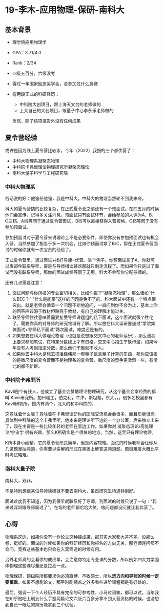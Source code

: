# 19-李木-应用物理-保研-南科大

## 基本背景

* 理学院应用物理学

* GPA：3.71/4.0

* Rank：2/34

* 四级五百分，六级没考

* 得过一年国家励志奖学金，没参加过什么竞赛

* 有两段正式的科研经历：

  * 中科院大创项目，跟上海天文台的老师做的
  * 上大自己的大创项目，跟量子中心李永乐老师做的

  当然，除了结项报告外没有任何成果

## 夏令营经验

或许是因为线上夏令营比较水，今年（2022）我报的三个都优营了：

* 中科大物理系凝聚态物理
* 中科院卡弗里理论物理研究所凝聚态理论
* 南科大量子科学与工程研究院

### 中科大物理系

俗话说的好：他强任他强，我是中科大。中科大的物理当然轮不到我来夸。

科大的夏令营搞的比较复杂，在正式夏令营之前还有一个预面试，在四五月的时候他们会宣传，记得多关注消息。预面试只有面试环节，会给参加的人评为A、B、C三档，A档等同于通过夏令营面试，B档可以直接获得入营资格，C档等同于没有参加预面试。

参加预面试对于夏令营来说理论上不是必要条件，即使你没有参加预面试也有机会入营。当然参加了相当于多一次机会，比如你预面试拿了B/C，那在正式夏令营面试的时候你就有一次宝贵的经验了。

正式夏令营里，通过面试+找好导师=优营。举个例子，你预面试拿了A，你就可以发邮件联系导师，要是与导师相谈甚欢那就只剩走流程了。而如果你只是过了面试而没有联系导师，那你的面试成绩等同于无用，科大不会帮你分配导师的。

还有几点需要注意：

1. 面试问题与你所报的专业密切相关，比如你报了“凝聚态物理”，那么诸如“什么BEC？” “什么是能带”这样的问题是免不了的。科大面试中还有一个特点很突出，就是老师会循着一个问题不断地追问，一直问到你不会为止，基本上你的回答应该源于教材但略高于教材，有自己的理解才能过关。
2. 联系导师往往意味着需要接受导师课题组的私下面试，这个面试就很个性化了，需要你真的对导师的研究领域有了解。所以想在科大读研要通过“学院集体面试+导师私下面试”两次面试，难度还是有的。
3. 如果想要在科大做理论物理（也就是说想跟交叉中心的老师读研），那么流程上要求参加笔试，在特定分数线上才有资格。交叉中心招生宁缺毋滥，如果今年没有人考到指定分数，那么他们干脆就不收人。
4. 如果你去中科大是想去搞潘建伟那一套量子信息量子计算的东西，那你应该报的是微尺度的夏令营而不是物理系的夏令营，微尺度的竞争更激烈一些，有清北的都不新鲜。



### 中科院卡弗里所

Kavli是个有钱人，他成立了基金会赞助理论物理研究，从这个基金会拿经费的都叫 Kavli研究所。加州理工，伯克利，牛津，斯坦福，东大，，，很多名校里都有Kavli研究所，国内有两个，北大的和中科院的。

这意味着什么呢？意味着在卡弗里读研你的国际交流机会会很多，而且质量很高。具体到中科院的这个卡弗里所，他本来是理论所下边的一个办公室，后来独立出来了，现在主要是一些比较年轻的老师在里边工作。如果你对 凝聚态理论/高能理论/宇宙学 很有兴趣，那么K所确实是个很棒的地方。当然，这里只有理论物理。

K所本身小而精，它的夏令营形式简单，但是内容较难。面试的时候老师会让你从几道题里抽两道，你需要以讲解的形式在黑板上解答这两道题。题目难度大概比平时考试略难。

### 南科大量子院

南科大，双非。

不是特别想跟某位导师读研就不要去南科大，虽然研究生待遇特别好。

面试难度我不知道，因为我很早就联系好了导师，到面试的时候只说了一句：“我来过深圳跟导师聊过了”，在场的老师都哈哈大笑，啥问题都没问就让我优营了。



## 心得

物理系这边，如果你没有一作论文这种硬成果，那其实大家都大差不差。没那么卷，挺好的。面试的时候如果你的科研经历和你报名的方向无关，那老师连问都不会问，竞赛这些基本也只会在入营筛选的时候有用。

另外老师真的会看你的成绩单，会注意你特定专业课的分数，所以例如四大力学固体物理这些课尽量还是拉高一点。

物理保研，顶级院所都要求你必须直博，不收硕士，所以**选方向和导师的时候一定要慎重**。如果不想刷论文，那平时刷绩点之外多看些进阶课程都是有好处的。

最后，强调一下个人经历不具有完全的可参考性，小马过河嘛，都可以试。当年我在知乎贴吧上刷到什么手握两篇论文六级六百多分拿不到入营资格的时候，也没想到自己一眼烂的简历能拿到三个优营。
